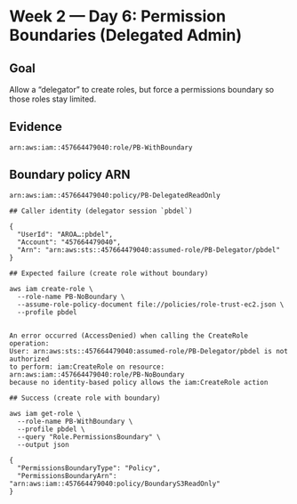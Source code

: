# Week 2 — Day 6: Permission Boundaries (Delegated Admin)

## Goal
Allow a “delegator” to create roles, but force a permissions boundary so those roles stay limited.

## Evidence
```text
arn:aws:iam::457664479040:role/PB-WithBoundary
```

## Boundary policy ARN

```text
arn:aws:iam::457664479040:policy/PB-DelegatedReadOnly

## Caller identity (delegator session `pbdel`)

{
  "UserId": "AROA…:pbdel",
  "Account": "457664479040",
  "Arn": "arn:aws:sts::457664479040:assumed-role/PB-Delegator/pbdel"
}

## Expected failure (create role without boundary)

aws iam create-role \
  --role-name PB-NoBoundary \
  --assume-role-policy-document file://policies/role-trust-ec2.json \
  --profile pbdel


An error occurred (AccessDenied) when calling the CreateRole operation: 
User: arn:aws:sts::457664479040:assumed-role/PB-Delegator/pbdel is not authorized 
to perform: iam:CreateRole on resource: arn:aws:iam::457664479040:role/PB-NoBoundary 
because no identity-based policy allows the iam:CreateRole action

## Success (create role with boundary)

aws iam get-role \
  --role-name PB-WithBoundary \
  --profile pbdel \
  --query "Role.PermissionsBoundary" \
  --output json

{
  "PermissionsBoundaryType": "Policy",
  "PermissionsBoundaryArn": "arn:aws:iam::457664479040:policy/BoundaryS3ReadOnly"
}

